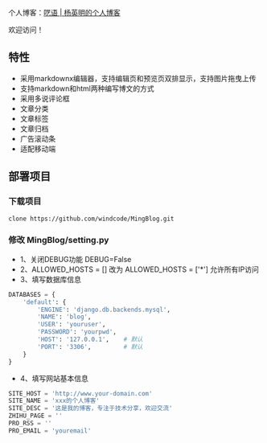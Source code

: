 个人博客：[呓语 | 杨英明的个人博客](http://www.yangyingming.com)

欢迎访问！

## 特性

* 采用markdownx编辑器，支持编辑页和预览页双排显示，支持图片拖曳上传 
* 支持markdown和html两种编写博文的方式
* 采用多说评论框
* 文章分类
* 文章标签
* 文章归档
* 广告滚动条
* 适配移动端

## 部署项目

### 下载项目

```
clone https://github.com/windcode/MingBlog.git
```

### 修改 MingBlog/setting.py

* 1、关闭DEBUG功能
DEBUG=False
* 2、ALLOWED_HOSTS = [] 改为 ALLOWED_HOSTS = ['*']
允许所有IP访问
* 3、填写数据库信息
```python
DATABASES = {
    'default': {
        'ENGINE': 'django.db.backends.mysql',
        'NAME': 'blog',
        'USER': 'youruser',
        'PASSWORD': 'yourpwd',
        'HOST': '127.0.0.1',    # 默认
        'PORT': '3306',         # 默认
    }
}
```
* 4、填写网站基本信息
```python
SITE_HOST = 'http://www.your-domain.com'
SITE_NAME = 'xxx的个人博客'
SITE_DESC = '这是我的博客，专注于技术分享，欢迎交流'
ZHIHU_PAGE = ''
PRO_RSS = ''
PRO_EMAIL = 'youremail'
```
